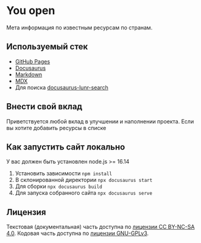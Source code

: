 # You open

Мета информация по известным ресурсам по странам.

## Используемый стек

- [GitHub Pages](https://pages.github.com/)
- [Docusaurus](https://docusaurus.io/)
- [Markdown](https://www.markdownguide.org/)
- [MDX](https://mdxjs.com/)
- Для поиска [docusaurus-lunr-search](https://github.com/praveenn77/docusaurus-lunr-search)

## Внести свой вклад

Приветствуется любой вклад в улучшении и наполнении проекта. Если вы хотите добавить ресурсы в списке

## Как запустить сайт локально

У вас должен быть установлен node.js >= 16.14

1. Установить зависимости `npm install`
2. В склонированной директории `npx docusaurus start`
3. Для сборки `npx docusaurus build`
4. Для запуска собранного сайта `npx docusaurus serve`

## Лицензия

Текстовая (документальная) часть доступна по [лицензии CC BY-NC-SA 4.0](https://creativecommons.org/licenses/by-nc-sa/4.0/legalcode.ru). Кодовая часть доступна по [лицензии GNU-GPLv3](https://www.gnu.org/licenses/gpl-3.0.en.html).
